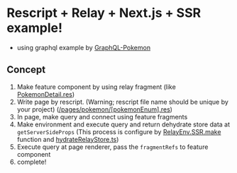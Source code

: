 # Rescript + Relay + Next.js + SSR example!

* using graphql example by [GraphQL-Pokemon](https://graphql-pokemon.vercel.app/)

## Concept

1. Make feature component by using relay fragment (like [PokemonDetail.res](./src/features/pokemon/PokemonDetail.res))
2. Write page by rescript. (Warning; rescript file name should be unique by your project) ([/pages/pokemon/[pokemonEnum].res](./src/pages/pokemon/[pokemonEnum].res))
3. In page, make query and connect using feature fragments 
4. Make environment and execute query and return dehydrate store data at `getServerSideProps` (This process is configure by [RelayEnv.SSR.make](./src/relay/RelayEnv.res) function and [hydrateRelayStore.ts](./src/relay/hydrateRelayStore.ts))
5. Execute query at page renderer, pass the `fragmentRefs` to feature component
6. complete!
